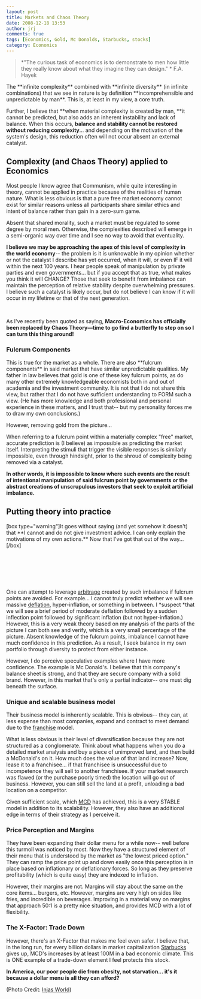 ```yaml
---
layout: post
title: Markets and Chaos Theory
date: 2008-12-18 13:53
author: jrj
comments: true
tags: [Economics, Gold, Mc Donalds, Starbucks, stocks]
category: Economics
---
```

<blockquote>*"The curious task of economics is to demonstrate to men how little they really know about what they imagine they can design." *
F.A. Hayek</blockquote>
The **infinite complexity** combined with **infinite diversity** (in infinite combinations) that we see in nature is by definition **incomprehensible and unpredictable by man**. This is, at least in my view, a core truth.

Further, I believe that **when material complexity is created by man, **it cannot be predicted, but also adds an inherent instability and lack of balance. When this occurs, **balance and stability cannot be restored without reducing complexity**... and depending on the motivation of the system's design, this reduction often will not occur absent an external catalyst.<!--more-->
<h2>Complexity (and Chaos Theory) applied to Economics</h2>
Most people I know agree that Communism, while quite interesting in theory, cannot be applied in practice because of the realities of human nature. What is less obvious is that a pure free market economy cannot exist for similar reasons unless all participants share similar ethics and intent of balance rather than gain in a zero-sum game.

Absent that shared morality, such a market must be regulated to some degree by moral men. Otherwise, the complexities described will emerge in a semi-organic way over time and I see no way to avoid that eventuality.

**I believe we may be approaching the apex of this level of complexity in the world economy**-- the problem is it is unknowable in my opinion whether or not the catalyst I describe has yet occurred, when it will, or even IF it will within the next 100 years. I hear people speak of manipulation by private parties and even governments… but if you accept that as true, what makes you think it will CHANGE? Those that seek to benefit from imbalance can maintain the perception of relative stability despite overwhelming pressures. I believe such a catalyst is likely occur, but do not believe I can know if it will occur in my lifetime or that of the next generation.

&nbsp;

As I've recently been quoted as saying, **Macro-Economics has officially been replaced by Chaos Theory—time to go find a butterfly to step on so I can turn this thing around!**
<h3>Fulcrum Components</h3>
This is true for the market as a whole. There are also **fulcrum components** in said market that have similar unpredictable qualities. My father in law believes that gold is one of these key fulcrum points, as do many other extremely knowledgeable economists both in and out of academia and the investment community. It is not that I do not share this view, but rather that I do not have sufficient understanding to FORM such a view. (He has more knowledge and both professional and personal experience in these matters, and I trust that-- but my personality forces me to draw my own conclusions.)

However, removing gold from the picture...

When referring to a fulcrum point within a materially complex "free" market, accurate prediction is (I believe) as impossible as predicting the market itself. Interpreting the stimuli that trigger the visible responses is similarly impossible, even through hindsight, prior to the shroud of complexity being removed via a catalyst.

**In other words, it is impossible to know where such events are the result of intentional manipulation of said fulcrum point by governments or the abstract creations of unscrupulous investors that seek to exploit artificial imbalance.**
<h2>Putting theory into practice</h2>
[box type="warning"]It goes without saying (and yet somehow it doesn't) that **I cannot and do not give investment advice. I can only explain the motivations of my own actions.** Now that I've got that out of the way…[/box]

&nbsp;

&nbsp;

&nbsp;

One can attempt to leverage <a class="wikinvest-suggestion-link" href="http://www.wikinvest.com/wiki/Arbitrage" target="_blank">arbitrage</a> created by such imbalance if fulcrum points are avoided. For example... I cannot truly predict whether we will see massive <a class="wikinvest-suggestion-link" href="http://www.wikinvest.com/wiki/Deflation" target="_blank">deflation</a>, hyper-inflation, or something in between. I *suspect *that we will see a brief period of moderate deflation followed by a sudden inflection point followed by significant inflation (but not hyper-inflation.) However, this is a very weak theory based on my analysis of the parts of the picture I can both see and verify, which is a very small percentage of the picture. Absent knowledge of the fulcrum points, imbalance I cannot have much confidence in this prediction. As a result, I seek balance in my own portfolio through diversity to protect from either instance.

However, I do perceive speculative examples where I have more confidence. The example is Mc Donald's. I believe that this company's balance sheet is strong, and that they are secure company with a solid brand. However, in this market that's only a partial indicator-- one must dig beneath the surface.
<h3>Unique and scalable business model</h3>
Their business model is inherently scalable. This is obvious-- they can, at less expense than most companies, expand and contract to meet demand due to the <a class="wikinvest-suggestion-link" href="http://www.wikinvest.com/concept/Franchising" target="_blank">franchise</a> model.

What is less obvious is their level of diversification because they are not structured as a conglomerate. Think about what happens when you do a detailed market analysis and buy a piece of unimproved land, and then build a McDonald's on it. How much does the value of that land increase? Now, lease it to a franchisee... if that franchisee is unsuccessful due to incompetence they will sell to another franchisee. If your market research was flawed (or the purchase poorly timed) the location will go out of business. However, you can still sell the land at a profit, unloading a bad location on a competitor.

Given sufficient scale, which <a class="wikinvest-suggestion-link" href="http://www.wikinvest.com/stock/McDonald%27s_(MCD)" target="_blank">MCD</a> has achieved, this is a very STABLE model in addition to its scalability. However, they also have an additional edge in terms of their strategy as I perceive it.
<h3>Price Perception and Margins</h3>
They have been expanding their dollar menu for a while now-- well before this turmoil was noticed by most. Now they have a structured element of their menu that is understood by the market as "the lowest priced option." They can ramp the price point up and down easily once this perception is in place based on inflationary or deflationary forces. So long as they preserve profitability (which is quite easy) they are indexed to inflation.

However, their margins are not. Margins will stay about the same on the core items... burgers, etc. However, margins are very high on sides like fries, and incredible on beverages. Improving in a material way on margins that approach 50:1 is a pretty nice situation, and provides MCD with a lot of flexibility.
<h3>The X-Factor: Trade Down</h3>
However, there's an X-Factor that makes me feel even safer. I believe that, in the long run, for every billion dollars in market capitalization <a class="wikinvest-suggestion-link" href="http://www.wikinvest.com/stock/Starbucks_(SBUX)" target="_blank">Starbucks</a> gives up, MCD's increases by at least 100M in a bad economic climate. This is ONE example of a trade-down element I feel protects this stock.

**In America, our poor people die from obesity, not starvation... it's it because a dollar menu is all they can afford?**

(Photo Credit: <a href="http://www.flickr.com/photos/indialeigh/2831795184/" target="_blank">Injas World</a>)
